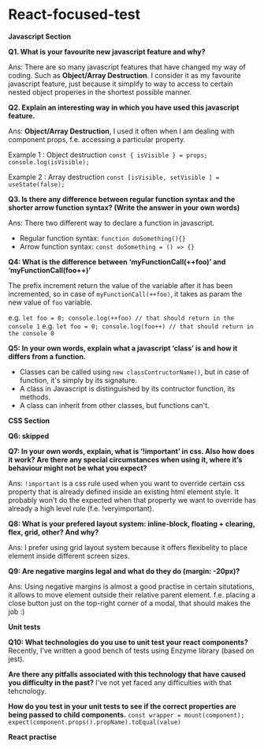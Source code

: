# React-focused-test
**Javascript Section** 

**Q1. What is your favourite new javascript feature and why?**

Ans: There are so many javascript features that have changed my way of coding. Such as **Object/Array Destruction**. I consider it as my favourite javascript feature, just because it simplify to way to access to certain nested object properies in the shortest possible manner.

**Q2. Explain an interesting way in which you have used this javascript feature.**

Ans: **Object/Array Destruction**, I used it often when I am dealing with component props, f.e. accessing a particular property. 

Example 1 : Object destruction
`const { isVisible } = props;
console.log(isVisible);`

Example 2 : Array destruction
`const [isVisible, setVisible ] = useState(false);`

**Q3. Is there any difference between regular function syntax and the shorter arrow function syntax? (Write the answer in your own words)**

Ans: There two different way to declare a function in javascript.
- Regular function syntax: `function doSomething(){}`
- Arrow function syntax: `const doSomething = () => {}`

**Q4: What is the difference between ‘myFunctionCall(++foo)’   and  ‘myFunctionCall(foo++)’**

The prefix increment return the value of the variable after it has been incremented, so in case of `myFunctionCall(++foo)`, it takes as param the new value of `foo` variable.

e.g. `let foo = 0; console.log(++foo) // that should return in the console 1`
e.g. `let foo = 0; console.log(foo++) // that should return in the console 0`

**Q5: In your own words, explain what a javascript ‘class’ is and how it differs from a function.**

- Classes can be called using `new classContructorName()`, but in case of function, it's simply by its signature.
- A class in Javascript is distinguished by its contructor function, its methods.
- A class can inherit from other classes, but functions can't.

**CSS Section** 

**Q6: skipped**

**Q7: In your own words, explain, what is ‘!important’ in css.  Also how does it work?  Are there any special circumstances when using it, where it’s behaviour might not be what you expect?**

Ans: `!important` is a css rule used when you want to override certain css property that is already defined inside an existing html element style. It probably won't do the expected when that property we want to override has already a high level rule (f.e. !veryimportant). 

**Q8: What is your prefered layout system: inline-block, floating + clearing, flex, grid, other?  And why?**

Ans: I prefer using grid layout system because it offers flexibelity to place element inside different screen sizes.

**Q9: Are negative margins legal and what do they do (margin: -20px)?**

Ans: Using negative margins is almost a good practise in certain situtations, it allows to move element outside their relative parent element. f.e. placing  a close button just on the top-right corner of a modal, that should makes the job :)

**Unit tests**

**Q10: What technologies do you use to unit test your react components?**
Recently, I've written a good bench of tests using Enzyme library (based on jest).

**Are there any pitfalls associated with this technology that have caused you difficulty in the past?**
I've not yet faced any difficulties with that tehcnology.

**How do you test in your unit tests to see if the correct properties are being passed to child components.**
`const wrapper = mount(component); expect(component.props().propName).toEqual(value)`

**React practise**


